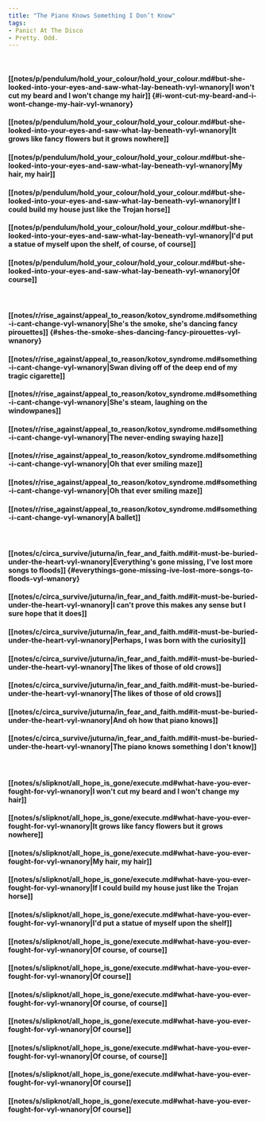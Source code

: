 ```yaml
---
title: "The Piano Knows Something I Don’t Know"
tags:
- Panic! At The Disco
- Pretty. Odd.
---
```

&nbsp;
#### [[notes/p/pendulum/hold_your_colour/hold_your_colour.md#but-she-looked-into-your-eyes-and-saw-what-lay-beneath-vyl-wnanory|I won't cut my beard and I won't change my hair]] {#i-wont-cut-my-beard-and-i-wont-change-my-hair-vyl-wnanory}
#### [[notes/p/pendulum/hold_your_colour/hold_your_colour.md#but-she-looked-into-your-eyes-and-saw-what-lay-beneath-vyl-wnanory|It grows like fancy flowers but it grows nowhere]]
#### [[notes/p/pendulum/hold_your_colour/hold_your_colour.md#but-she-looked-into-your-eyes-and-saw-what-lay-beneath-vyl-wnanory|My hair, my hair]]
#### [[notes/p/pendulum/hold_your_colour/hold_your_colour.md#but-she-looked-into-your-eyes-and-saw-what-lay-beneath-vyl-wnanory|If I could build my house just like the Trojan horse]]
#### [[notes/p/pendulum/hold_your_colour/hold_your_colour.md#but-she-looked-into-your-eyes-and-saw-what-lay-beneath-vyl-wnanory|I'd put a statue of myself upon the shelf, of course, of course]]
#### [[notes/p/pendulum/hold_your_colour/hold_your_colour.md#but-she-looked-into-your-eyes-and-saw-what-lay-beneath-vyl-wnanory|Of course]]
&nbsp;
#### [[notes/r/rise_against/appeal_to_reason/kotov_syndrome.md#something-i-cant-change-vyl-wnanory|She's the smoke, she's dancing fancy pirouettes]] {#shes-the-smoke-shes-dancing-fancy-pirouettes-vyl-wnanory}
#### [[notes/r/rise_against/appeal_to_reason/kotov_syndrome.md#something-i-cant-change-vyl-wnanory|Swan diving off of the deep end of my tragic cigarette]]
#### [[notes/r/rise_against/appeal_to_reason/kotov_syndrome.md#something-i-cant-change-vyl-wnanory|She's steam, laughing on the windowpanes]]
#### [[notes/r/rise_against/appeal_to_reason/kotov_syndrome.md#something-i-cant-change-vyl-wnanory|The never-ending swaying haze]]
#### [[notes/r/rise_against/appeal_to_reason/kotov_syndrome.md#something-i-cant-change-vyl-wnanory|Oh that ever smiling maze]]
#### [[notes/r/rise_against/appeal_to_reason/kotov_syndrome.md#something-i-cant-change-vyl-wnanory|Oh that ever smiling maze]]
#### [[notes/r/rise_against/appeal_to_reason/kotov_syndrome.md#something-i-cant-change-vyl-wnanory|A ballet]]
&nbsp;
#### [[notes/c/circa_survive/juturna/in_fear_and_faith.md#it-must-be-buried-under-the-heart-vyl-wnanory|Everything's gone missing, I've lost more songs to floods]] {#everythings-gone-missing-ive-lost-more-songs-to-floods-vyl-wnanory}
#### [[notes/c/circa_survive/juturna/in_fear_and_faith.md#it-must-be-buried-under-the-heart-vyl-wnanory|I can't prove this makes any sense but I sure hope that it does]]
#### [[notes/c/circa_survive/juturna/in_fear_and_faith.md#it-must-be-buried-under-the-heart-vyl-wnanory|Perhaps, I was born with the curiosity]]
#### [[notes/c/circa_survive/juturna/in_fear_and_faith.md#it-must-be-buried-under-the-heart-vyl-wnanory|The likes of those of old crows]]
#### [[notes/c/circa_survive/juturna/in_fear_and_faith.md#it-must-be-buried-under-the-heart-vyl-wnanory|The likes of those of old crows]]
#### [[notes/c/circa_survive/juturna/in_fear_and_faith.md#it-must-be-buried-under-the-heart-vyl-wnanory|And oh how that piano knows]]
#### [[notes/c/circa_survive/juturna/in_fear_and_faith.md#it-must-be-buried-under-the-heart-vyl-wnanory|The piano knows something I don't know]]
&nbsp;
#### [[notes/s/slipknot/all_hope_is_gone/execute.md#what-have-you-ever-fought-for-vyl-wnanory|I won't cut my beard and I won't change my hair]]
#### [[notes/s/slipknot/all_hope_is_gone/execute.md#what-have-you-ever-fought-for-vyl-wnanory|It grows like fancy flowers but it grows nowhere]]
#### [[notes/s/slipknot/all_hope_is_gone/execute.md#what-have-you-ever-fought-for-vyl-wnanory|My hair, my hair]]
#### [[notes/s/slipknot/all_hope_is_gone/execute.md#what-have-you-ever-fought-for-vyl-wnanory|If I could build my house just like the Trojan horse]]
#### [[notes/s/slipknot/all_hope_is_gone/execute.md#what-have-you-ever-fought-for-vyl-wnanory|I'd put a statue of myself upon the shelf]]
#### [[notes/s/slipknot/all_hope_is_gone/execute.md#what-have-you-ever-fought-for-vyl-wnanory|Of course, of course]]
#### [[notes/s/slipknot/all_hope_is_gone/execute.md#what-have-you-ever-fought-for-vyl-wnanory|Of course]]
#### [[notes/s/slipknot/all_hope_is_gone/execute.md#what-have-you-ever-fought-for-vyl-wnanory|Of course, of course]]
#### [[notes/s/slipknot/all_hope_is_gone/execute.md#what-have-you-ever-fought-for-vyl-wnanory|Of course]]
#### [[notes/s/slipknot/all_hope_is_gone/execute.md#what-have-you-ever-fought-for-vyl-wnanory|Of course, of course]]
#### [[notes/s/slipknot/all_hope_is_gone/execute.md#what-have-you-ever-fought-for-vyl-wnanory|Of course]]
#### [[notes/s/slipknot/all_hope_is_gone/execute.md#what-have-you-ever-fought-for-vyl-wnanory|Of course]]
